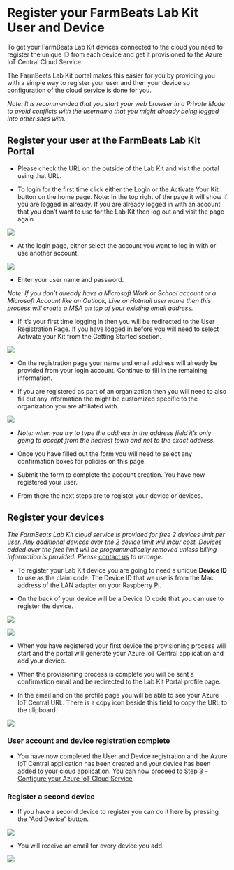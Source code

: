 Register your FarmBeats Lab Kit User and Device
===================================================

To get your FarmBeats Lab Kit devices connected to the cloud you need to
register the unique ID from each device and get it provisioned to the Azure IoT
Central Cloud Service.

The FarmBeats Lab Kit portal makes this easier for you by providing you with
a simple way to register your user and then your device so configuration of the
cloud service is done for you.

*Note: It is recommended that you start your web browser in a Private Mode to
avoid conflicts with the username that you might already being logged into other
sites with.*

Register your user at the FarmBeats Lab Kit Portal
------------------------------------------------------

-   Please check the URL on the outside of the Lab Kit and visit the portal using that URL.

-   To login for the first time click either the Login or the Activate Your Kit
    button on the home page. Note: In the top right of the page it will show if
    you are logged in already. If you are already logged in with an account that
    you don’t want to use for the Lab Kit then log out and visit the page
    again.

![](media/0fa4559111333367aeab004c8cbaab80.png)

-   At the login page, either select the account you want to log in with or use
    another account.

![](media/63d98a1de0e5842d1de6883de4079a7b.jpg)

-   Enter your user name and password.

*Note: If you don’t already have a Microsoft Work or School account or a
Microsoft Account like an Outlook, Live or Hotmail user name then this process
will create a MSA on top of your existing email address.*

-   If it’s your first time logging in then you will be redirected to the User
    Registration Page. If you have logged in before you will need to select
    Activate your Kit from the Getting Started section.

![](media/b102044e9142091ac6a75925691bc408.png)

-   On the registration page your name and email address will already be
    provided from your login account. Continue to fill in the remaining
    information.

-   If you are registered as part of an organization then you will need to also
    fill out any information the might be customized specific to the
    organization you are affiliated with.

![](media/2af1dc580ba7df2412266bf30187d2a2.png)

-   *Note: when you try to type the address in the address field it’s only going
    to accept from the nearest town and not to the exact address.*

-   Once you have filled out the form you will need to select any confirmation
    boxes for policies on this page.

-   Submit the form to complete the account creation. You have now registered
    your user.

-   From there the next steps are to register your device or devices.

Register your devices
---------------------

*The FarmBeats Lab Kit cloud service is provided for free 2 devices
limit per user. Any additional devices over the 2 device limit will incur cost.
Devices added over the free limit will be programmatically removed unless
billing information is provided. Please* [contact
us](mailto:support@farmbeatslabs.com) *to arrange.*

-   To register your Lab Kit device you are going to need a unique **Device
    ID** to use as the claim code. The Device ID that we use is from the Mac
    address of the LAN adapter on your Raspberry Pi. 

- On the back of your device will be a Device ID code that you can use to register the device.  

![](media/c610a04f4848eca9a1f43db8e611cc4a.png)


![](media/5480cbfabe1fd2e98fe9d0698ba54ec8.png)

-   When you have registered your first device the provisioning process will
    start and the portal will generate your Azure IoT Central application and
    add your device.

-   When the provisioning process is complete you will be sent a confirmation
    email and be redirected to the Lab Kit Portal profile page.

-   In the email and on the profile page you will be able to see your Azure IoT
    Central URL. There is a copy icon beside this field to copy the URL to the
    clipboard.

![](media/ce49fc97053af0332676b55bf3049420.png)

### User account and device registration complete

-   You have now completed the User and Device registration and the Azure IoT
    Central application has been created and your device has been added to your
    cloud application. You can now proceed to [Step 3 – Configure your Azure IoT
    Cloud
    Service](https://github.com/farmbeatslabs/fblkv2/blob/master/Indoor-m1/3_Configure_your_Azure_IoT_Central_Cloud_Service.md)

### Register a second device

-   If you have a second device to register you can do it here by pressing the
    “Add Device” button.

![](media/f1af29bc8a27778a52e7596337ccc223.png)

-   You will receive an email for every device you add.

![](media/4ac2b44a24ea0f0381ca40ebfea83e8d.png)
